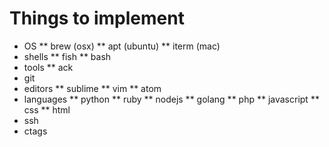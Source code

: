 # Things to implement
* OS
** brew (osx)
** apt (ubuntu)
** iterm (mac)
* shells
** fish
** bash
* tools
** ack
* git
* editors
** sublime
** vim
** atom
* languages
** python
** ruby
** nodejs
** golang
** php
** javascript
** css
** html
* ssh
* ctags

